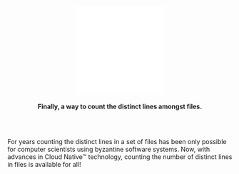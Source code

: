 <div align="center">
  <img src="static/uniqpanel-logo.svg" width="200" height="200">
  <p>
  <strong>Finally, a way to count the distinct lines amongst files.</strong>
  </p>
  <br>
  <br>
</div>

For years counting the distinct lines in a set of files has been only possible for computer scientists using byzantine software systems. Now, with advances in Cloud Native™️ technology, counting the number of distinct lines in files is available for all!
